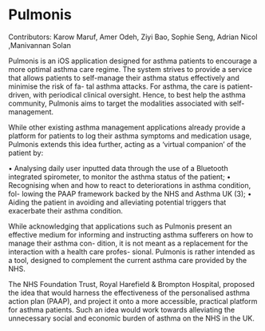 # Pulmonis
Contributors: Karow Maruf, Amer Odeh, Ziyi Bao, Sophie Seng, Adrian Nicol ,Manivannan Solan

Pulmonis is an iOS application designed for asthma patients to encourage a more
optimal asthma care regime.  The system strives to provide a service that allows
patients to self-manage their asthma status effectively and minimise the risk of fa-
tal asthma attacks.  For asthma, the care is patient-driven, with periodical clinical
oversight.  Hence, to best help the asthma community, Pulmonis aims to target the
modalities associated with self-management.

While other existing asthma management applications already provide a platform
for patients to log their asthma symptoms and medication usage, Pulmonis extends
this idea further, acting as a ‘virtual companion’ of the patient by:

•  Analysing daily user inputted data through the use of a Bluetooth integrated
spirometer, to monitor the asthma status of the patient;
•  Recognising when and how to react to deteriorations in asthma condition, fol-
lowing the PAAP framework backed by the NHS and Asthma UK (3);
•  Aiding the patient in avoiding and alleviating potential triggers that exacerbate
their asthma condition.

While acknowledging that applications such as Pulmonis present an effective medium
for informing and instructing asthma sufferers on how to manage their asthma con-
dition, it is not meant as a replacement for the interaction with a health care profes-
sional.  Pulmonis is rather intended as a tool, designed to complement the current
asthma care provided by the NHS.

The NHS Foundation Trust, Royal Harefield & Brompton Hospital, proposed the idea
that would harness the effectiveness of the personalised asthma action plan (PAAP),
and project it onto a more accessible, practical platform for asthma patients.  Such
an idea would work towards alleviating the unnecessary social and economic burden
of asthma on the NHS in the UK.
